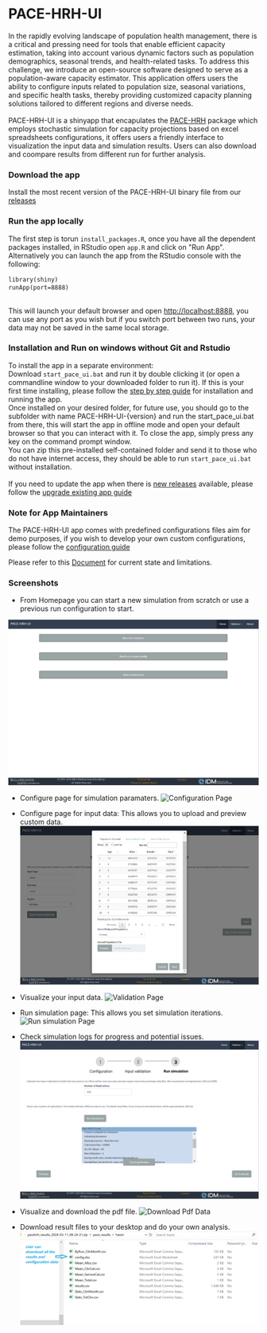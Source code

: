 # PACE-HRH-UI

In the rapidly evolving landscape of population health management, there
is a critical and pressing need for tools that enable efficient capacity
estimation, taking into account various dynamic factors such as
population demographics, seasonal trends, and health-related tasks. To
address this challenge, we introduce an open-source software designed to
serve as a population-aware capacity estimator. This application offers
users the ability to configure inputs related to population size,
seasonal variations, and specific health tasks, thereby providing
customized capacity planning solutions tailored to different regions and
diverse needs. <br><br> PACE-HRH-UI is a shinyapp that encapulates the
[PACE-HRH](https://github.com/InstituteforDiseaseModeling/PACE-HRH/releases)
package which employs stochastic simulation for capacity projections
based on excel spreadsheets configurations, it offers users a friendly
interface to visualization the input data and simulation results. Users
can also download and coompare results from different run for further
analysis.

### Download the app

Install the most recent version of the PACE-HRH-UI binary file from our
[releases](https://github.com/InstituteforDiseaseModeling/PACE-HRH-UI/releases)

### Run the app locally

The first step is torun `install_packages.R`, once you have all the
dependent packages installed, in RStudio open `app.R` and click on "Run
App". Alternatively you can launch the app from the RStudio console with
the following:

```         
library(shiny)
runApp(port=8888)
```

<br> This will launch your default browser and open
<http://localhost:8888>, you can use any port as you wish but if you
switch port between two runs, your data may not be saved in the same
local storage.

### Installation and Run on windows without Git and Rstudio

To install the app in a separate environment: <br> Download
`start_pace_ui.bat` and run it by double clicking it (or open a
commandline window to your downloaded folder to run it). If this is your first time installing, please follow the [step by step guide](./Setup.md) for installation and
running the app. <br> Once installed on your desired folder, for future
use, you should go to the subfolder with name PACE-HRH-UI-{version} and
run the start_pace_ui.bat from there, this will start the app in offline mode and open
your default browser so that you can interact with it. To close the app,
simply press any key on the command prompt window. <br> You can zip this
pre-installed self-contained folder and send it to those who do not have
internet access, they should be able to run `start_pace_ui.bat` without
installation. <br><br>
If you need to update the app when there is [new releases](https://github.com/InstituteforDiseaseModeling/PACE-HRH-UI/releases) available, 
please follow the [upgrade existing app guide](./Update.md)

### Note for App Maintainers
The PACE-HRH-UI app comes with predefined configurations files aim for demo purposes, if you wish to develop your own custom configurations, please follow the [configuration guide](./Configuration.md)

Please refer to this [Document](https://institutefordiseasemodeling.github.io/PACE-HRH-UI/Design.html) for current state and limitations.

### Screenshots

-   From Homepage you can start a new simulation from scratch or use a
    previous run configuration to start.

![Home Page](./screenshots/1.homepage.png)

-   Configure page for simulation paramaters. ![Configuration
    Page](./screenshots/2.configuration.png)

-   Configure page for input data:  This allows you to upload and preview custom
    data. ![Configuration Data](./screenshots/3.configure_data.png)

-   Visualize your input data. ![Validation
    Page](./screenshots/4.validation.png)

-   Run simulation page: This allows you set simulation iterations. ![Run
    simulation Page](./screenshots/5.Run_simulation.png)

-   Check simulation logs for progress and potential issues.
    ![simulation Logs Page](./screenshots/6.Run_simulation_log.png)

-   Visualize and download the pdf file. ![Download Pdf
    Data](./screenshots/7.result_compare.png)

-   Download result files to your desktop and do your own analysis.
    ![Download result files Page](./screenshots/9.download_files.png)
